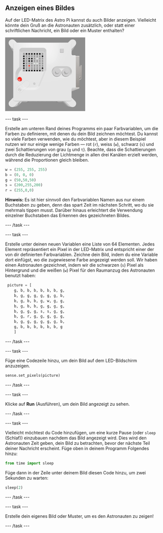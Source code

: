 ## Anzeigen eines Bildes

Auf der LED-Matrix des Astro Pi kannst du auch Bilder anzeigen. Vielleicht könnte dein Gruß an die Astronauten zusätzlich, oder statt einer schriftlichen Nachricht, ein Bild oder ein Muster enthalten?

![Ein Screenshot des Emulatorfensters, das die Flugeinheit mit der LED-Matrix zeigt, die selbst ein Bild der Flugeinheit anzeigt](images/fu-pic.png)

--- task ---

Erstelle am unteren Rand deines Programms ein paar Farbvariablen, um die Farben zu definieren, mit denen du dein Bild zeichnen möchtest. Du kannst so viele Farben verwenden, wie du möchtest, aber in diesem Beispiel nutzen wir nur einige wenige Farben — rot (`r`), weiss (`w`), schwarz (`s`) und zwei Schattierungen von grau (`g` und `t`). Beachte, dass die Schattierungen durch die Reduzierung der Lichtmenge in allen drei Kanälen erzielt werden, während die Proportionen gleich bleiben.

```python
w = (255, 255, 255)
b = (0, 0, 0)
g = (50,50,50)
s = (200,255,200)
r = (255,0,0)
```

**Hinweis:** Es ist hier sinnvoll den Farbvariablen Namen aus nur einem Buchstaben zu geben, denn das spart Zeit im nächsten Schritt, wo du sie mehrmals tippen musst. Darüber hinaus erleichtert die Verwendung einzelner Buchstaben das Erkennen des gezeichneten Bildes.

--- /task ---

--- task ---



Erstelle unter deinen neuen Variablen eine Liste von 64 Elementen. Jedes Element repräsentiert ein Pixel in der LED-Matrix und entspricht einer der von dir definierten Farbvariablen. Zeichne dein Bild, indem du eine Variable dort einfügst, wo die zugewiesene Farbe angezeigt werden soll. Wir haben einen Astronauten gezeichnet, indem wir die schwarzen (`s`) Pixel als Hintergrund und die weißen (`w`) Pixel für den Raumanzug des Astronauten benutzt haben:

```python
 picture = [
    g, b, b, b, b, b, b, g,
    b, g, g, g, g, g, g, b,
    b, g, b, b, g, w, g, g,
    b, g, b, b, g, g, g, g,
    b, g, g, g, s, s, g, g,
    b, g, r, g, g, g, g, g,
    b, g, g, g, g, g, g, b,
    g, b, b, b, b, b, b, g
    ]
```
--- /task ---

--- task ---

Füge eine Codezeile hinzu, um dein Bild auf dem LED-Bildschirm anzuzeigen.

```python
sense.set_pixels(picture)
```

--- /task ---

--- task ---

Klicke auf **Run** (Ausführen), um dein Bild angezeigt zu sehen.

--- /task ---

--- task ---

Vielleicht möchtest du Code hinzufügen, um eine kurze Pause (oder `sleep` (Schlaf)) einzubauen nachdem das Bild angezeigt wird. Dies wird den Astronauten Zeit geben, dein Bild zu betrachten, bevor der nächste Teil deiner Nachricht erscheint. Füge oben in deinem Programm Folgendes hinzu:

```python
from time import sleep
```

Füge dann in der Zeile unter deinem Bild diesen Code hinzu, um zwei Sekunden zu warten:

```python
sleep(2)
```

--- /task ---

--- task ---

Erstelle dein eigenes Bild oder Muster, um es den Astronauten zu zeigen!

--- /task ---
